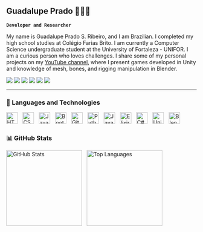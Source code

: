## Guadalupe Prado 👩🏻‍💻

**`Developer and Researcher`**

My name is Guadalupe Prado S. Ribeiro, and I am Brazilian. I completed my high school studies at Colégio Farias Brito. I am currently a Computer Science undergraduate student at the University of Fortaleza - UNIFOR. I am a curious person who loves challenges.
I share some of my personal projects on my [YouTube channel](https://www.youtube.com/channel/UCjU4qzXtmGNZ2n-lT7WOkDQ), where I present games developed in Unity and knowledge of mesh, bones, and rigging manipulation in Blender.

<div> 
  <a href="https://www.youtube.com/@GuadalupePrado-nl1cs" target="_blank"><img src="https://img.shields.io/badge/YouTube-FF0000?style=for-the-badge&logo=youtube&logoColor=white" target="_blank"></a>
  <a href="https://www.instagram.com/guadw._/" target="_blank"><img src="https://img.shields.io/badge/-Instagram-%23E4405F?style=for-the-badge&logo=instagram&logoColor=white" target="_blank"></a>
  <a href = "mailto:guadalupepradosr@gmail.com"><img src="https://img.shields.io/badge/-Gmail-%23333?style=for-the-badge&logo=gmail&logoColor=white" target="_blank"></a>
  <a href="https://www.linkedin.com/in/guadalupe-prado-506070269/" target="_blank"><img src="https://img.shields.io/badge/-LinkedIn-%230077B5?style=for-the-badge&logo=linkedin&logoColor=white" target="_blank"></a> 
  <a href="https://portfolio-guadalupes-projects.vercel.app/" target="_blank"><img src="https://img.shields.io/badge/-Website-%F4672C?style=for-the-badge&logo=website&logoColor=white" target="_blank"></a> 
  <a href="https://t.me/guadaprado" target="_blank"><img src="https://img.shields.io/badge/-Telegram-%2FF7F00?style=for-the-badge&logo=telegram&logoColor=white" target="_blank"></a> 
</div>

---

### 🤖 Languages and Technologies

<img 
    align="left" 
    alt="HTML" 
    title="HTML" 
    width="30px" 
    style="padding-right: 10px;" 
    src="https://cdn.jsdelivr.net/gh/devicons/devicon@latest/icons/html5/html5-original.svg" 
/>
<img 
    align="left" 
    alt="CSS" 
    title="CSS" 
    width="30px" 
    style="padding-right: 10px;" 
    src="https://cdn.jsdelivr.net/gh/devicons/devicon@latest/icons/css3/css3-original.svg" 
/>
<img 
    align="left" 
    alt="JavaScript" 
    title="JavaScript" 
    width="30px" 
    style="padding-right: 10px;" 
    src="https://cdn.jsdelivr.net/gh/devicons/devicon@latest/icons/javascript/javascript-original.svg" 
/>
<img 
    align="left" 
    alt="Bootstrap" 
    title="Bootstrap" 
    width="30px" 
    style="padding-right: 10px;" 
    src="https://cdn.jsdelivr.net/gh/devicons/devicon@latest/icons/bootstrap/bootstrap-original.svg" 
/>
<img 
    align="left" 
    alt="Git" 
    title="Git" 
    width="30px" 
    style="padding-right: 10px;" 
    src="https://cdn.jsdelivr.net/gh/devicons/devicon@latest/icons/git/git-original.svg" 
/>
<img 
    align="left" 
    alt="Python" 
    title="Python" 
    width="30px" 
    style="padding-right: 10px;" 
    src="https://cdn.jsdelivr.net/gh/devicons/devicon@latest/icons/python/python-original.svg" 
/>
<img 
    align="left" 
    alt="Java" 
    title="Java" 
    width="30px" 
    style="padding-right: 10px;" 
    src="https://cdn.jsdelivr.net/gh/devicons/devicon@latest/icons/java/java-original.svg" 
/>
<img 
    align="left" 
    alt="Elixir" 
    title="Elixir" 
    width="30px" 
    style="padding-right: 10px;" 
    src="https://cdn.jsdelivr.net/gh/devicons/devicon@latest/icons/elixir/elixir-original.svg" 
/>

<img 
    align="left" 
    alt="C#" 
    title="C#" 
    width="30px" 
    style="padding-right: 10px;" 
    src="https://cdn.jsdelivr.net/gh/devicons/devicon@latest/icons/csharp/csharp-original.svg" 
/>

<img 
    align="left" 
    alt="Unity" 
    title="Unity" 
    width="30px" 
    style="padding-right: 10px;" 
    src="https://cdn.jsdelivr.net/gh/devicons/devicon@latest/icons/unity/unity-original.svg" 
/>

<img 
    align="left" 
    alt="Blender" 
    title="Blender" 
    width="30px" 
    style="padding-right: 10px;" 
    src="https://cdn.jsdelivr.net/gh/devicons/devicon@latest/icons/blender/blender-original.svg" 
/>

<br/>
<br/>

### 📊 GitHub Stats

<p>
  <img 
    align="left" 
    alt="GitHub Stats" 
    height="200" 
    style="padding-right: 10px;" 
    src="https://github-readme-stats.vercel.app/api?username=GuadalupePradoSR&show_icons=true&theme=tokyonight&include_all_commits=true&locale=en" 
  />
  <img 
    align="left" 
    alt="Top Languages" 
    height="200" 
    src="https://github-readme-stats.vercel.app/api/top-langs/?username=GuadalupePradoSR&theme=tokyonight&layout=compact&custom_title=Technologies&langs_count=9" 
  />
</p>
